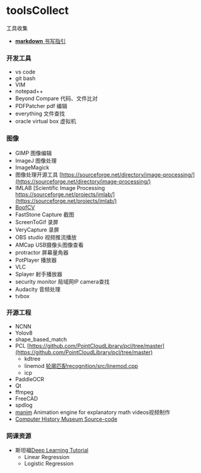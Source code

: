# toolsCollect
工具收集
- [ **markdown** 书写指引](https://www.markdownguide.org/basic-syntax/#reference-style-links)
### 开发工具
- vs code
- git bash
- VIM
- notepad++
- Beyond Compare 代码、文件比对
- PDFPatcher pdf 编辑
- everything 文件查找
- oracle virtual box 虚拟机

### 图像
- GIMP 图像编辑
- ImageJ 图像处理
- ImageMagick
- 图像处理开源工具 [https://sourceforge.net/directory/image-processing/](https://sourceforge.net/directory/image-processing/)
- IMLAB [Scientific Image Processing https://sourceforge.net/projects/imlab/](https://sourceforge.net/projects/imlab/)
- [BoofCV](https://github.com/lessthanoptimal/BoofCV)
- FastStone Capture 截图
- ScreenToGif 录屏
- VeryCapture 录屏
- OBS studio 视频推流播放
- AMCap  USB摄像头图像查看
- protractor 屏幕量角器
- PotPlayer 播放器
- VLC
- Splayer 射手播放器
- security monitor 局域网IP camera查找
- Audacity 音频处理
- tvbox

### 开源工程
- NCNN
- Yolov8
- shape_based_match
- PCL [https://github.com/PointCloudLibrary/pcl/tree/master](https://github.com/PointCloudLibrary/pcl/tree/master)
  - kdtree
  - linemod [轮廓匹配recognition/src/linemod.cpp](https://github.com/PointCloudLibrary/pcl/blob/master/recognition/src/linemod.cpp)
  - icp
- PaddleOCR
- Qt
- ffmpeg
- FreeCAD
- spdlog
- [manim](https://github.com/3b1b/manim) Animation engine for explanatory math videos视频制作
- [Computer History Museum Source-code](https://computerhistory.org/playlists/source-code/)

### 网课资源
- 斯坦福[Deep Learning Tutorial](http://ufldl.stanford.edu/tutorial/)
  - Linear Regression 
  - Logistic Regression
